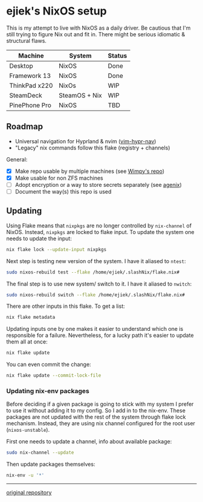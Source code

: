# ejiek's NixOS setup

This is my attempt to live with NixOS as a daily driver.
Be cautious that I'm still trying to figure Nix out and fit in.
There might be serious idiomatic & structural flaws.

| Machine       | System        | Status |
| --            | --            | --     |
| Desktop       | NixOS         | Done   |
| Framework 13  | NixOS         | Done   |
| ThinkPad x220 | NixOs         | WIP    |
| SteamDeck     | SteamOS + Nix | WIP    |
| PinePhone Pro | NixOS         | TBD    |

## Roadmap

- Universal navigation for Hyprland & nvim ([vim-hypr-nav](https://github.com/nuchs/vim-hypr-nav))
- "Legacy" nix commands follow this flake (registry + channels)

General:

- [x] Make repo usable by multiple machines (see [Wimpy's repo](https://github.com/wimpysworld/nix-config))
- [x] Make usable for non ZFS machines
- [ ] Adopt encryption or a way to store secrets separately (see [agenix](https://github.com/ryantm/agenix))
- [ ] Document the way(s) this repo is used

## Updating

Using Flake means that `nixpkgs` are no longer controlled by `nix-channel` of NixOS.
Instead, `nixpkgs` are locked to flake input.
To update the system one needs to update the input:

```bash
nix flake lock --update-input nixpkgs
```

Next step is testing new version of the system. I have it aliased to `ntest`:

```bash
sudo nixos-rebuild test --flake /home/ejiek/.slashNix/flake.nix#
```

The final step is to use new system/ switch to it. I have it aliased to `nwitch`:

```bash
sudo nixos-rebuild switch --flake /home/ejiek/.slashNix/flake.nix#
```

There are other inputs in this flake. To get a list:

```bash
nix flake metadata
```

Updating inputs one by one makes it easier to understand which one is responsible for a failure.
Nevertheless, for a lucky path it's easier to update them all at once:

```bash
nix flake update
```

You can even commit the change:

```bash
nix flake update --commit-lock-file
```


### Updating nix-env packages

Before deciding if a given package is going to stick with my system I prefer to use it without adding it to my config.
So I add in to the nix-env.
These packages are not updated with the rest of the system through flake lock mechanism.
Instead, they are using nix channel configured for the root user (`nixos-unstable`).

First one needs to update a channel, info about available package:

```bash
sudo nix-channel --update
```

Then update packages themselves:

```bash
nix-env -u '*'
```

___
[original repository](https://github.com/ejiek/slashnix)
